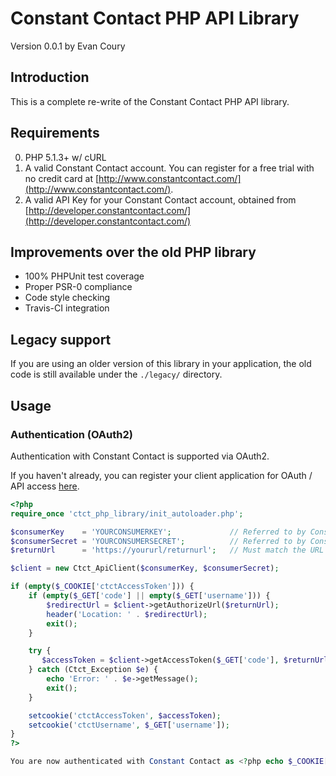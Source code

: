 # Constant Contact PHP API Library

Version 0.0.1 by Evan Coury

## Introduction

This is a complete re-write of the Constant Contact PHP API library.

## Requirements

0. PHP 5.1.3+ w/ cURL
1. A valid Constant Contact account. You can register for a free trial with no credit card at [http://www.constantcontact.com/](http://www.constantcontact.com/).
2. A valid API Key for your Constant Contact account, obtained from [http://developer.constantcontact.com/](http://developer.constantcontact.com/)

## Improvements over the old PHP library

* 100% PHPUnit test coverage
* Proper PSR-0 compliance
* Code style checking
* Travis-CI integration

## Legacy support

If you are using an older version of this library in your application, the old code is still available under the `./legacy/` directory.

## Usage

### Authentication (OAuth2)

Authentication with Constant Contact is supported via OAuth2.

If you haven't already, you can register your client application for OAuth / API access [here](http://community.constantcontact.com/t5/Documentation/API-Keys/ba-p/25015).

```php
<?php
require_once 'ctct_php_library/init_autoloader.php';

$consumerKey    = 'YOURCONSUMERKEY';             // Referred to by Constant Contact as "client_id" or "API key"
$consumerSecret = 'YOURCONSUMERSECRET';          // Referred to by Constant Contact as "client secret"
$returnUrl      = 'https://yoururl/returnurl';   // Must match the URL you registered with Constant Contact

$client = new Ctct_ApiClient($consumerKey, $consumerSecret);

if (empty($_COOKIE['ctctAccessToken'])) {
    if (empty($_GET['code'] || empty($_GET['username'])) {
        $redirectUrl = $client->getAuthorizeUrl($returnUrl);
        header('Location: ' . $redirectUrl);
        exit();
    }

    try {
       $accessToken = $client->getAccessToken($_GET['code'], $returnUrl);
    } catch (Ctct_Exception $e) {
        echo 'Error: ' . $e->getMessage();
        exit();
    }

    setcookie('ctctAccessToken', $accessToken);
    setcookie('ctctUsername', $_GET['username']);
}
?>

You are now authenticated with Constant Contact as <?php echo $_COOKIE['ctctUsername']; ?>!
```
